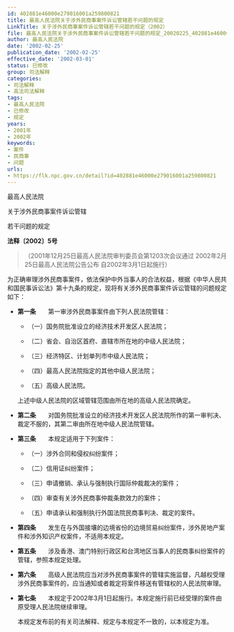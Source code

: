 ```yaml
---
id: 402881e46000e279016001a259800821
title: 最高人民法院关于涉外民商事案件诉讼管辖若干问题的规定
LinkTitle: 关于涉外民商事案件诉讼管辖若干问题的规定（2002）
file: 最高人民法院关于涉外民商事案件诉讼管辖若干问题的规定_20020225_402881e46000e279016001a259800821.docx
author: 最高人民法院
date: '2002-02-25'
publication_date: '2002-02-25'
effective_date: '2002-03-01'
status: 已修改
group: 司法解释
categories:
- 司法解释
- 高法司法解释
tags:
- 最高人民法院
- 已修改
- 规定
years:
- 2001年
- 2002年
keywords:
- 案件
- 民商事
- 问题
urls:
- https://flk.npc.gov.cn/detail?id=402881e46000e279016001a259800821
---
```


最高人民法院

关于涉外民商事案件诉讼管辖

若干问题的规定

**法释〔2002〕5号**

> （2001年12月25日最高人民法院审判委员会第1203次会议通过 2002年2月25日最高人民法院公告公布 自2002年3月1日起施行）

为正确审理涉外民商事案件，依法保护中外当事人的合法权益，根据《中华人民共和国民事诉讼法》第十九条的规定，现将有关涉外民商事案件诉讼管辖的问题规定如下：

- **第一条**　　第一审涉外民商事案件由下列人民法院管辖：

  - （一）国务院批准设立的经济技术开发区人民法院；

  - （二）省会、自治区首府、直辖市所在地的中级人民法院；

  - （三）经济特区、计划单列市中级人民法院；

  - （四）最高人民法院指定的其他中级人民法院；

  - （五）高级人民法院。

  上述中级人民法院的区域管辖范围由所在地的高级人民法院确定。

- **第二条**　　对国务院批准设立的经济技术开发区人民法院所作的第一审判决、裁定不服的，其第二审由所在地中级人民法院管辖。

- **第三条**　　本规定适用于下列案件：

  - （一）涉外合同和侵权纠纷案件；

  - （二）信用证纠纷案件；

  - （三）申请撤销、承认与强制执行国际仲裁裁决的案件；

  - （四）审查有关涉外民商事仲裁条款效力的案件；

  - （五）申请承认和强制执行外国法院民商事判决、裁定的案件。

- **第四条**　　发生在与外国接壤的边境省份的边境贸易纠纷案件，涉外房地产案件和涉外知识产权案件，不适用本规定。

- **第五条**　　涉及香港、澳门特别行政区和台湾地区当事人的民商事纠纷案件的管辖，参照本规定处理。

- **第六条**　　高级人民法院应当对涉外民商事案件的管辖实施监督，凡越权受理涉外民商事案件的，应当通知或者裁定将案件移送有管辖权的人民法院审理。

- **第七条**　　本规定于2002年3月1日起施行。本规定施行前已经受理的案件由原受理人民法院继续审理。

  本规定发布前的有关司法解释、规定与本规定不一致的，以本规定为准。
